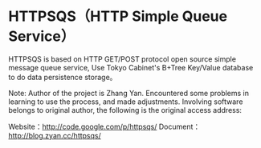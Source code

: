 HTTPSQS（HTTP Simple Queue Service）
============================================

HTTPSQS is based on HTTP GET/POST protocol open source simple message queue service, Use Tokyo Cabinet's B+Tree Key/Value database to do data persistence storage。

Note: Author of the project is Zhang Yan. Encountered some problems in learning to use the process, and made adjustments. Involving software belongs to original author, the following is the original access address:

Website：http://code.google.com/p/httpsqs/
Document：http://blog.zyan.cc/httpsqs/
